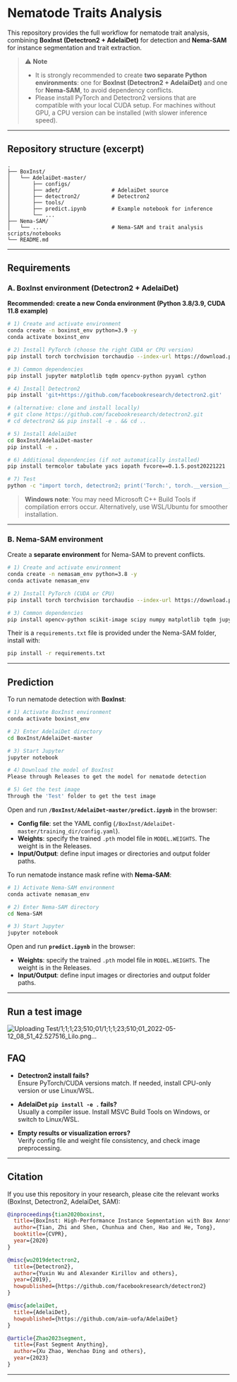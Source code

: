 # Nematode Traits Analysis

This repository provides the full workflow for nematode trait analysis, combining **BoxInst (Detectron2 + AdelaiDet)** for detection and **Nema-SAM** for instance segmentation and trait extraction.

> ⚠️ **Note**  
> - It is strongly recommended to create **two separate Python environments**: one for **BoxInst (Detectron2 + AdelaiDet)** and one for **Nema-SAM**, to avoid dependency conflicts.  
> - Please install PyTorch and Detectron2 versions that are compatible with your local CUDA setup. For machines without GPU, a CPU version can be installed (with slower inference speed).

---

## Repository structure (excerpt)

```
.
├── BoxInst/
│   └── AdelaiDet-master/
│       ├── configs/
│       ├── adet/                # AdelaiDet source
│       ├── detectron2/          # Detectron2
│       ├── tools/
│       ├── predict.ipynb        # Example notebook for inference
│       └── ...
├── Nema-SAM/
│   └── ...                      # Nema-SAM and trait analysis scripts/notebooks
└── README.md
```

---

## Requirements

### A. BoxInst environment (Detectron2 + AdelaiDet)

**Recommended: create a new Conda environment (Python 3.8/3.9, CUDA 11.8 example)**

```bash
# 1) Create and activate environment
conda create -n boxinst_env python=3.9 -y
conda activate boxinst_env

# 2) Install PyTorch (choose the right CUDA or CPU version)
pip install torch torchvision torchaudio --index-url https://download.pytorch.org/whl/cu118

# 3) Common dependencies
pip install jupyter matplotlib tqdm opencv-python pyyaml cython

# 4) Install Detectron2
pip install 'git+https://github.com/facebookresearch/detectron2.git'

# (alternative: clone and install locally)
# git clone https://github.com/facebookresearch/detectron2.git
# cd detectron2 && pip install -e . && cd ..

# 5) Install AdelaiDet
cd BoxInst/AdelaiDet-master
pip install -e .

# 6) Additional dependencies (if not automatically installed)
pip install termcolor tabulate yacs iopath fvcore==0.1.5.post20221221

# 7) Test
python -c "import torch, detectron2; print('Torch:', torch.__version__); print('Detectron2 OK')"
```

> **Windows note**: You may need Microsoft C++ Build Tools if compilation errors occur. Alternatively, use WSL/Ubuntu for smoother installation.

---

### B. Nema-SAM environment

Create a **separate environment** for Nema-SAM to prevent conflicts.

```bash
# 1) Create and activate environment
conda create -n nemasam_env python=3.8 -y
conda activate nemasam_env

# 2) Install PyTorch (CUDA or CPU)
pip install torch torchvision torchaudio --index-url https://download.pytorch.org/whl/cu118

# 3) Common dependencies
pip install opencv-python scikit-image scipy numpy matplotlib tqdm jupyter

```

Their is a `requirements.txt` file is provided under the Nema-SAM folder, install with:

```bash
pip install -r requirements.txt
```

---

## Prediction

To run nematode detection with **BoxInst**:

```bash
# 1) Activate BoxInst environment
conda activate boxinst_env

# 2) Enter AdelaiDet directory
cd BoxInst/AdelaiDet-master

# 3) Start Jupyter
jupyter notebook

# 4）Download the model of BoxInst
Please through Releases to get the model for nematode detection

# 5) Get the test image
Through the 'Test' folder to get the test image
```

Open and run **`/BoxInst/AdelaiDet-master/predict.ipynb`** in the browser:

- **Config file**: set the YAML config (`/BoxInst/AdelaiDet-master/training_dir/config.yaml`).  
- **Weights**: specify the trained `.pth` model file in `MODEL.WEIGHTS`. The weight is in the Releases.
- **Input/Output**: define input images or directories and output folder paths.

To run nematode instance mask refine with **Nema-SAM**:
```bash
# 1) Activate Nema-SAM environment
conda activate nemasam_env

# 2) Enter Nema-SAM directory
cd Nema-SAM

# 3) Start Jupyter
jupyter notebook
```

Open and run **`predict.ipynb`** in the browser:

- **Weights**: specify the trained `.pth` model file in `MODEL.WEIGHTS`. The weight is in the Releases.
- **Input/Output**: define input images or directories and output folder paths.

---

## Run a test image

![Uploading Test/1;1;1;23;510;01/1;1;1;23;510;01_2022-05-12_08_51_42.527516_Lilo.png…]()


## FAQ

- **Detectron2 install fails?**  
  Ensure PyTorch/CUDA versions match. If needed, install CPU-only version or use Linux/WSL.  

- **AdelaiDet `pip install -e .` fails?**  
  Usually a compiler issue. Install MSVC Build Tools on Windows, or switch to Linux/WSL.  

- **Empty results or visualization errors?**  
  Verify config file and weight file consistency, and check image preprocessing.  

---

## Citation

If you use this repository in your research, please cite the relevant works (BoxInst, Detectron2, AdelaiDet, SAM):

```bibtex
@inproceedings{tian2020boxinst,
  title={BoxInst: High-Performance Instance Segmentation with Box Annotations},
  author={Tian, Zhi and Shen, Chunhua and Chen, Hao and He, Tong},
  booktitle={CVPR},
  year={2020}
}

@misc{wu2019detectron2,
  title={Detectron2},
  author={Yuxin Wu and Alexander Kirillov and others},
  year={2019},
  howpublished={https://github.com/facebookresearch/detectron2}
}

@misc{adelaiDet,
  title={AdelaiDet},
  howpublished={https://github.com/aim-uofa/AdelaiDet}
}

@article{Zhao2023segment,
  title={Fast Segment Anything},
  author={Xu Zhao, Wenchao Ding and others},
  year={2023}
}
```

---


